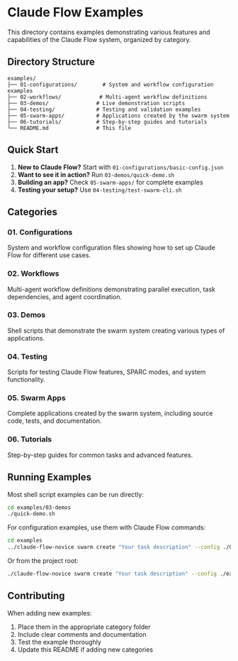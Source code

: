 # Claude Flow Examples

This directory contains examples demonstrating various features and capabilities of the Claude Flow system, organized by category.

## Directory Structure

```
examples/
├── 01-configurations/        # System and workflow configuration examples
├── 02-workflows/            # Multi-agent workflow definitions
├── 03-demos/               # Live demonstration scripts
├── 04-testing/             # Testing and validation examples
├── 05-swarm-apps/          # Applications created by the swarm system
├── 06-tutorials/           # Step-by-step guides and tutorials
└── README.md               # This file
```

## Quick Start

1. **New to Claude Flow?** Start with `01-configurations/basic-config.json`
2. **Want to see it in action?** Run `03-demos/quick-demo.sh`
3. **Building an app?** Check `05-swarm-apps/` for complete examples
4. **Testing your setup?** Use `04-testing/test-swarm-cli.sh`

## Categories

### 01. Configurations
System and workflow configuration files showing how to set up Claude Flow for different use cases.

### 02. Workflows
Multi-agent workflow definitions demonstrating parallel execution, task dependencies, and agent coordination.

### 03. Demos
Shell scripts that demonstrate the swarm system creating various types of applications.

### 04. Testing
Scripts for testing Claude Flow features, SPARC modes, and system functionality.

### 05. Swarm Apps
Complete applications created by the swarm system, including source code, tests, and documentation.

### 06. Tutorials
Step-by-step guides for common tasks and advanced features.

## Running Examples

Most shell script examples can be run directly:
```bash
cd examples/03-demos
./quick-demo.sh
```

For configuration examples, use them with Claude Flow commands:
```bash
cd examples
../claude-flow-novice swarm create "Your task description" --config ./01-configurations/basic/simple-config.json
```

Or from the project root:
```bash
./claude-flow-novice swarm create "Your task description" --config ./examples/01-configurations/basic/simple-config.json
```

## Contributing

When adding new examples:
1. Place them in the appropriate category folder
2. Include clear comments and documentation
3. Test the example thoroughly
4. Update this README if adding new categories
